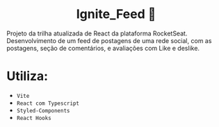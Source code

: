 <h1 align="center"> Ignite_Feed 🚀 </h1>

Projeto da trilha atualizada de React da plataforma RocketSeat. <br>
Desenvolvimento de um feed de postagens de uma rede social, com as postagens, seção de comentários, e avaliações com Like e deslike.

# Utiliza:
  * `Vite`
  * `React com Typescript`
  * `Styled-Components`
  * `React Hooks`
